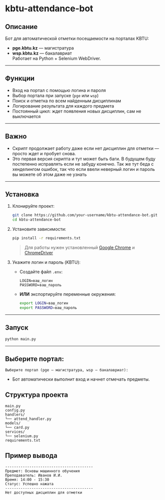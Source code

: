 # kbtu-attendance-bot

## Описание

Бот для автоматической отметки посещаемости на порталах KBTU:  
- **pge.kbtu.kz** — магистратура  
- **wsp.kbtu.kz** — бакалавриат  
Работает на Python + Selenium WebDriver.

---

## Функции

- Вход на портал с помощью логина и пароля
- Выбор портала при запуске (`pge` или `wsp`)
- Поиск и отметка по всем найденным дисциплинам
- Логирование результата для каждого предмета
- Постоянный цикл: ждет появления новых дисциплин, сам не выключается

---

## Важно
- Скрипт продолжает работу даже если нет дисциплин для отметки — просто ждет и пробует снова.
- Это первая версия скрипта и тут может быть баги. В будущем буду постепенно исправлять если не забуду конечно. Так же тут беда с хенделингом ошибок, так что если ввели неверный логин и пароль вы можете об этом даже не узнать

---

## Установка

1. Клонируйте проект:
    ```bash
    git clone https://github.com/your-username/kbtu-attendance-bot.git
    cd kbtu-attendance-bot
    ```

2. Установите зависимости:
    ```bash
    pip install -r requirements.txt
    ```
    > Для работы нужен установленный [Google Chrome](https://www.google.com/chrome/) и [ChromeDriver](https://chromedriver.chromium.org/downloads)

3. Укажите логин и пароль (KBTU):
    - Создайте файл `.env`:
      ```
      LOGIN=ваш_логин
      PASSWORD=ваш_пароль
      ```
    - **ИЛИ** экспортируйте переменные окружения:
      ```bash
      export LOGIN=ваш_логин
      export PASSWORD=ваш_пароль
      ```

---

## Запуск

```bash
python main.py
```
---

## Выберите портал:

```
Выберите портал (pge — магистратура, wsp — бакалавриат):
```

 - Бот автоматически выполнит вход и начнет отмечать предметы.

## Структура проекта
```
main.py
config.py
handlers/
└── attend_handler.py
models/
└── card.py
services/
└── selenium.py
requirements.txt
```

## Пример вывода
```
----------------------------------------
Предмет: Основы машинного обучения
Преподаватель: Иванов И.И.
Время: 14:00 - 15:30
Статус: Успешно нажата
----------------------------------------
Нет доступных дисциплин для отметки

```